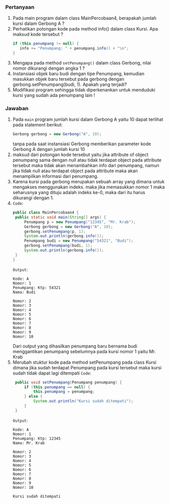 ### Pertanyaan
1. Pada main program dalam class MainPercobaan4, berapakah jumlah kursi dalam
   Gerbong A ?
2. Perhatikan potongan kode pada method info() dalam class Kursi. Apa maksud kode
   tersebut ?
   ```java
   if (this.penumpang != null) {
      info += "Penumpang: " + penumpang.info() + "\n";
   }
   ```
3. Mengapa pada method `setPenumpang()` dalam class Gerbong, nilai nomor dikurangi
   dengan angka 1 ?
4. Instansiasi objek baru budi dengan tipe Penumpang, kemudian masukkan objek baru
   tersebut pada gerbong dengan gerbong.setPenumpang(budi, 1). Apakah yang terjadi?
5. Modifikasi program sehingga tidak diperkenankan untuk menduduki kursi yang sudah ada
   penumpang lain !

### Jawaban
1. Pada `main` program jumlah kursi dalam Gerbong A yaitu 10 dapat terlihat pada statement berikut:
    ```java
   Gerbong gerbong = new Gerbong("A", 10);
   ```
   tanpa pada saat instansiasi Gerbong memberikan parameter kode Gerbong A dengan jumlah kursi 10
2. maksud dari potongan kode tersebut yaitu jika attribute of object penumpang sama dengan null atau tidak terdapat object pada attribute tersebut maka tidak akan menambahkan info dari penumpang, namun jika tidak null atau terdapat object pada attribute maka akan menampilkan informasi dari penumpang.
3. Karena kursi pada gerbong merupakan sebuah array yang dimana untuk mengakses menggunakan indeks. maka jika memasukkan nomor 1 maka seharusnya yang dituju adalah indeks ke-0, maka dari itu harus dikurangi dengan 1.
4. `Code`:
   ```java
   public class MainPercobaan4 {
    public static void main(String[] args) {
        Penumpang p = new Penumpang("12345", "Mr. Krab");
        Gerbong gerbong = new Gerbong("A", 10);
        gerbong.setPenumpang(p, 1);
        System.out.println(gerbong.info());
        Penumpang budi = new Penumpang("54321", "Budi");
        gerbong.setPenumpang(budi, 1);
        System.out.println(gerbong.info());
    }
   }
   ```
   `Output`: 
   ```
   Kode: A
   Nomor: 1
   Penumpang: Ktp: 54321
   Nama: Budi
   
   Nomor: 2
   Nomor: 3
   Nomor: 4
   Nomor: 5
   Nomor: 6
   Nomor: 7
   Nomor: 8
   Nomor: 9
   Nomor: 10
   ```
   Dari output yang dihasilkan penumpang baru bernama budi menggantikan penumpang sebelumnya pada kursi nomor 1 yaitu Mr. Krab
5. Merubah stuktur kode pada method setPenumpang pada class Kursi dimana jika sudah terdapat Penumpang pada kursi tersebut maka kursi sudah tidak dapat lagi ditempati
   `Code`: 
   ```java
    public void setPenumpang(Penumpang penumpang) {
        if (this.penumpang == null) {
            this.penumpang = penumpang;
        } else {
            System.out.println("Kursi sudah ditempati");
        }
    }
   ```
   `Output`:
   ```
   Kode: A
   Nomor: 1
   Penumpang: Ktp: 12345
   Nama: Mr. Krab
   
   Nomor: 2
   Nomor: 3
   Nomor: 4
   Nomor: 5
   Nomor: 6
   Nomor: 7
   Nomor: 8
   Nomor: 9
   Nomor: 10
   
   Kursi sudah ditempati
   ```